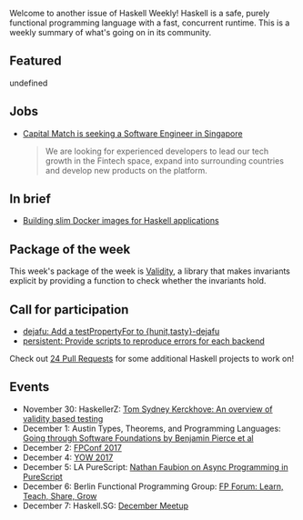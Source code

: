 <!-- 2017-11-30 -->

Welcome to another issue of Haskell Weekly!
Haskell is a safe, purely functional programming language with a fast, concurrent runtime.
This is a weekly summary of what's going on in its community.

## Featured

undefined

## Jobs

-   [Capital Match is seeking a Software Engineer in Singapore](https://functionaljobs.com/jobs/9053-software-engineer-haskell-full-stack-at-capital-match)

    > We are looking for experienced developers to lead our tech growth in the Fintech space, expand into surrounding countries and develop new products on the platform.

## In brief

-   [Building slim Docker images for Haskell applications](https://futtetennismo.me/posts/docker/2017-11-24-docker-haskell-executables.html)

## Package of the week

This week's package of the week is [Validity](https://hackage.haskell.org/package/validity-0.4.0.2),
a library that makes invariants explicit by providing a function to check whether the invariants hold.

## Call for participation

-   [dejafu: Add a testPropertyFor to {hunit,tasty}-dejafu](https://github.com/barrucadu/dejafu/issues/159)
-   [persistent: Provide scripts to reproduce errors for each backend](https://github.com/yesodweb/persistent/issues/746)

Check out [24 Pull Requests](https://24pullrequests.com/languages/haskell) for some additional Haskell projects to work on!

## Events

-   November 30: HaskellerZ: [Tom Sydney Kerckhove: An overview of validity based testing](https://www.meetup.com/HaskellerZ/events/245248358/)
-   December 1: Austin Types, Theorems, and Programming Languages: [Going through Software Foundations by Benjamin Pierce et al](https://www.meetup.com/Austin-Types-Theorems-and-Programming-Languages/events/245019617/)
-   December 2: [FPConf 2017](https://www.meetup.com/Functional-programming-Moscow-Tech-Meetup/events/244760125/)
-   December 4: [YOW 2017](https://www.meetup.com/Brisbane-Functional-Programming-Group/events/244438498/)
-   December 5: LA PureScript: [Nathan Faubion on Async Programming in PureScript](https://www.meetup.com/LA-PureScript/events/244935247/)
-   December 6: Berlin Functional Programming Group: [FP Forum: Learn, Teach, Share, Grow](https://www.meetup.com/Berlin-Functional-Programming-Group/events/244991423/)
-   December 7: Haskell.SG: [December Meetup](https://www.meetup.com/HASKELL-SG/events/244959310/)
